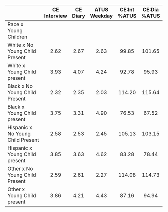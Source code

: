 
|                      | CE<br>Interview |  CE<br>Diary | ATUS<br>Weekday | CE:Int<br>%ATUS | CE:Dia<br>%ATUS |
| -------------------- | :----------: | :----------: | :----------: | :----------: | :----------: |
| Race x Young Children |              |              |              |              |              |
| White x No Young Child Present |         2.62 |         2.67 |         2.63 |        99.85 |       101.65 |
| White x Young Child present |         3.93 |         4.07 |         4.24 |        92.78 |        95.93 |
| Black x No Young Child Present |         2.32 |         2.35 |         2.03 |       114.20 |       115.64 |
| Black x Young Child present |         3.75 |         3.31 |         4.90 |        76.53 |        67.52 |
| Hispanic x No Young Child Present |         2.58 |         2.53 |         2.45 |       105.13 |       103.15 |
| Hispanic x Young Child present |         3.85 |         3.63 |         4.62 |        83.28 |        78.44 |
| Other x No Young Child Present |         2.59 |         2.61 |         2.27 |       114.08 |       114.73 |
| Other x Young Child present |         3.86 |         4.21 |         4.43 |        87.16 |        94.94 |


